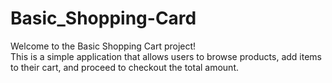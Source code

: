 # Basic_Shopping-Card
Welcome to the Basic Shopping Cart project! 
<br>
This is a simple application that allows users to browse products,
add items to their cart, and proceed to checkout the total amount.
